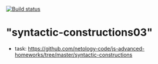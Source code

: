 [![Build status](https://ci.appveyor.com/api/projects/status/rgtcwatccpnfuedf?svg=true)](https://ci.appveyor.com/project/anikolaevski/syntactic-constructions03)

"syntactic-constructions03" 
=============================
- task: https://github.com/netology-code/js-advanced-homeworks/tree/master/syntactic-constructions
